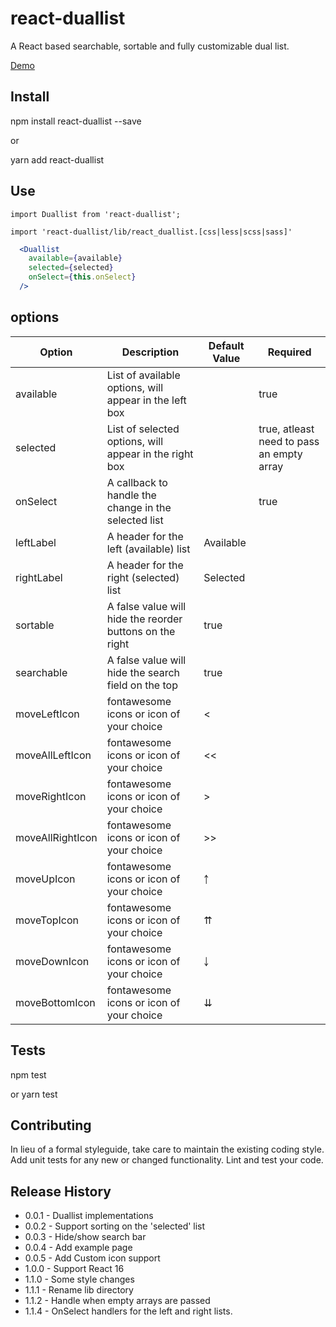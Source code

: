 react-duallist
=========
A React based searchable, sortable and fully customizable dual list.

[Demo](https://rawgit.com/jyotirmaybanerjee/react-duallist/master/example/examples.html)

## Install

  npm install react-duallist --save

  or

  yarn add react-duallist


## Use

  ```
  import Duallist from 'react-duallist';

  import 'react-duallist/lib/react_duallist.[css|less|scss|sass]'
  ```

  ```jsx
    <Duallist
      available={available}
      selected={selected}
      onSelect={this.onSelect}
    />
  ```

## options

| Option  | Description | Default Value | Required |
| ------------- | ------------- | ------------- | ------------- |
| available  | List of available options, will appear in the left box  |    | true  |
| selected  | List of selected options, will appear in the right box  |    | true, atleast need to pass an empty array  |
| onSelect  | A callback to handle the change in the selected list  |    | true  |
| leftLabel  | A header for the left (available) list  | Available  |    |
| rightLabel  | A header for the right (selected) list  | Selected  |    |
| sortable  | A false value will hide the reorder buttons on the right  | true  |    |
| searchable  | A false value will hide the search field on the top  | true  |    |
| moveLeftIcon  | fontawesome icons or icon of your choice  | <  |    |
| moveAllLeftIcon  | fontawesome icons or icon of your choice  | <<  |    |
| moveRightIcon  | fontawesome icons or icon of your choice  | >  |    |
| moveAllRightIcon  | fontawesome icons or icon of your choice  | >>  |    |
| moveUpIcon  | fontawesome icons or icon of your choice  | ￪  |    |
| moveTopIcon  | fontawesome icons or icon of your choice  | ⇈  |    |
| moveDownIcon  | fontawesome icons or icon of your choice  | ￬  |    |
| moveBottomIcon  | fontawesome icons or icon of your choice  | ⇊  |    |


## Tests

  npm test

  or yarn test

## Contributing

In lieu of a formal styleguide, take care to maintain the existing coding style.
Add unit tests for any new or changed functionality. Lint and test your code.

## Release History

* 0.0.1 - Duallist implementations
* 0.0.2 - Support sorting on the 'selected' list
* 0.0.3 - Hide/show search bar
* 0.0.4 - Add example page
* 0.0.5 - Add Custom icon support
* 1.0.0 - Support React 16
* 1.1.0 - Some style changes
* 1.1.1 - Rename lib directory
* 1.1.2 - Handle when empty arrays are passed
* 1.1.4 - OnSelect handlers for the left and right lists.
